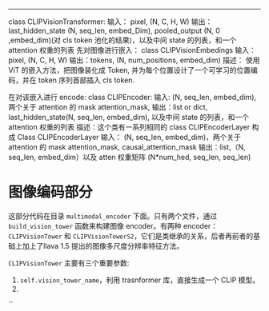 ****

class  CLIPVisionTransformer:
输入： pixel, (N, C, H, W)
输出：last_hidden_state (N, seq_len, embed_Dim), pooled_output (N, 0 ,embed_dim)(对 cls token 池化的结果)，以及中间 state 的列表，和一个 attention 权重的列表
先对图像进行嵌入：
class CLIPVisionEmbedings
输入：pixel, (N, C, H, W)
输出：tokens, (N, num_positions, embed_dim)
描述： 使用 ViT 的嵌入方法，把图像装化成 Token, 并为每个位置设计了一个可学习的位置编码，并在 token 序列首部插入 cls token.

在对该嵌入进行 encode:
class CLIPEncoder:
输入: (N, seq_len, embed_dim), 两个关于 attention 的 mask attention_mask, 
输出：list or dict, last_hidden_state(N, seq_len, embed_dim), 以及中间 state 的列表，和一个 attention 权重的列表
描述：这个类有一系列相同的 class CLIPEncoderLayer 构成
	Class CLIPEncoderLayer
	输入： (N, seq_len, embed_dim)，两个关于 attention 的 mask attention_mask, causal_attention_mask
	输出：list,（N, seq_len, embed_dim）以及 atten 权重矩阵 (N\*num_hed, seq_len, seq_len)




# 图像编码部分
这部分代码在目录 `multimodal_encoder` 下面。只有两个文件，通过 `build_vision_tower` 函数来构建图像 encoder。有两种 encoder：`CLIPVisionTower` 和 `CLIPVisionTowerS2`，它们是类继承的关系，后者再前者的基础上加上了llava 1.5 提出的图像多尺度分辨率特征方法。

`CLIPVisionTower` 主要有三个重要参数:
1. `self.vision_tower_name`，利用 trasnformer 库，直接生成一个 CLIP 模型。
2. 
``